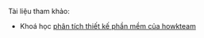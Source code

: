 
Tài liệu tham khảo:
- Khoá học [phân tích thiết kế phần mềm của howkteam](https://www.howkteam.vn/course/phan-tich-thiet-ke-phan-mem/gioi-thieu-ve-er-diagram-trong-pttkpm-1417)
